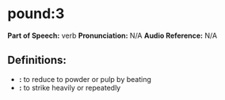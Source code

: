 # pound:3

**Part of Speech:** verb
**Pronunciation:** N/A
**Audio Reference:** N/A

## Definitions:
- **:** to reduce to powder or pulp by beating
- **:** to strike heavily or repeatedly
